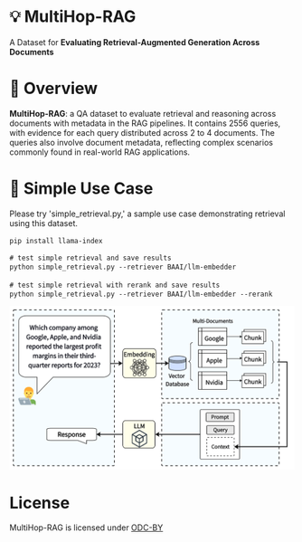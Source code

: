 # 💡 MultiHop-RAG
A Dataset for **Evaluating Retrieval-Augmented Generation Across Documents**

# 🚀 Overview
**MultiHop-RAG**: a QA dataset to evaluate retrieval and reasoning across documents with metadata in the RAG pipelines. It contains 2556 queries, with evidence for each query distributed across 2 to 4 documents. The queries also involve document metadata, reflecting complex scenarios commonly found in real-world RAG applications. 

# 📑 Simple Use Case
Please try 'simple_retrieval.py,' a sample use case demonstrating retrieval using this dataset. 
```
pip install llama-index
```
```shell
# test simple retrieval and save results
python simple_retrieval.py --retriever BAAI/llm-embedder

# test simple retrieval with rerank and save results
python simple_retrieval.py --retriever BAAI/llm-embedder --rerank
```
![rag.png](resource/rag.png)

# License
MultiHop-RAG is licensed under [ODC-BY](https://opendatacommons.org/licenses/by/1-0/)
